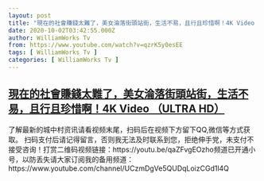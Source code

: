 ```yaml
---
layout: post
title: "現在的社會賺錢太難了，美女淪落街頭站街，生活不易，且行且珍惜啊！4K Video （ULTRA HD）"
date: 2020-10-02T03:42:55.000Z
author: WilliamWorks Tv
from: https://www.youtube.com/watch?v=qzrK5y0esEE
tags: [ WilliamWorks Tv ]
categories: [ WilliamWorks Tv ]
---
```

<!--1601610175000-->
[現在的社會賺錢太難了，美女淪落街頭站街，生活不易，且行且珍惜啊！4K Video （ULTRA HD）](https://www.youtube.com/watch?v=qzrK5y0esEE)
------

<div>
了解最新的城中村资讯请看视频末尾，扫码后在视频下方留下QQ,微信等方式获取。 扫码支付后请记得留言，否则我无法及时联系到您，拒绝伸手党，未支付不接受咨询！打赏二维码视频链接：https://youtu.be/qaZFvgEOzho频道已开通小号，以防丢失请大家订阅我的备用频道：https://www.youtube.com/channel/UCzmDgVe5QUDqLoizCGd1l4Q
</div>
